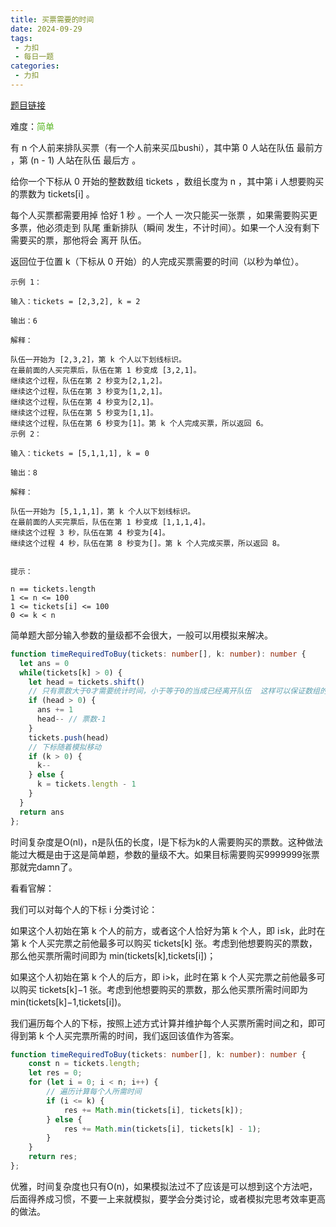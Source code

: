 ```yaml
---
title: 买票需要的时间
date: 2024-09-29
tags:
 - 力扣
 - 每日一题
categories: 
 - 力扣
---
```


[题目链接](https://leetcode.cn/problems/time-needed-to-buy-tickets/description/)

难度：<font color="#5AB726">简单</font>

有 n 个人前来排队买票（有一个人前来买瓜bushi），其中第 0 人站在队伍 最前方 ，第 (n - 1) 人站在队伍 最后方 。

给你一个下标从 0 开始的整数数组 tickets ，数组长度为 n ，其中第 i 人想要购买的票数为 tickets[i] 。

每个人买票都需要用掉 恰好 1 秒 。一个人 一次只能买一张票 ，如果需要购买更多票，他必须走到  队尾 重新排队（瞬间 发生，不计时间）。如果一个人没有剩下需要买的票，那他将会 离开 队伍。

返回位于位置 k（下标从 0 开始）的人完成买票需要的时间（以秒为单位）。
```
示例 1：

输入：tickets = [2,3,2], k = 2

输出：6

解释：

队伍一开始为 [2,3,2]，第 k 个人以下划线标识。
在最前面的人买完票后，队伍在第 1 秒变成 [3,2,1]。
继续这个过程，队伍在第 2 秒变为[2,1,2]。
继续这个过程，队伍在第 3 秒变为[1,2,1]。
继续这个过程，队伍在第 4 秒变为[2,1]。
继续这个过程，队伍在第 5 秒变为[1,1]。
继续这个过程，队伍在第 6 秒变为[1]。第 k 个人完成买票，所以返回 6。
示例 2：

输入：tickets = [5,1,1,1], k = 0

输出：8

解释：

队伍一开始为 [5,1,1,1]，第 k 个人以下划线标识。
在最前面的人买完票后，队伍在第 1 秒变成 [1,1,1,4]。
继续这个过程 3 秒，队伍在第 4 秒变为[4]。
继续这个过程 4 秒，队伍在第 8 秒变为[]。第 k 个人完成买票，所以返回 8。
 

提示：

n == tickets.length
1 <= n <= 100
1 <= tickets[i] <= 100
0 <= k < n
```
简单题大部分输入参数的量级都不会很大，一般可以用模拟来解决。
```ts
function timeRequiredToBuy(tickets: number[], k: number): number {
  let ans = 0
  while(tickets[k] > 0) {
    let head = tickets.shift()
    // 只有票数大于0才需要统计时间，小于等于0的当成已经离开队伍  这样可以保证数组的长度不变，比较好处理k值的变化
    if (head > 0) {
      ans += 1
      head-- // 票数-1
    }
    tickets.push(head)
    // 下标随着模拟移动
    if (k > 0) {
      k--
    } else {
      k = tickets.length - 1
    }
  }
  return ans
};
```
时间复杂度是O(nl)，n是队伍的长度，l是下标为k的人需要购买的票数。这种做法能过大概是由于这是简单题，参数的量级不大。如果目标需要购买9999999张票那就完damn了。

看看官解：

我们可以对每个人的下标 i 分类讨论：

如果这个人初始在第 k 个人的前方，或者这个人恰好为第 k 个人，即 i≤k，此时在第 k 个人买完票之前他最多可以购买 tickets[k] 张。考虑到他想要购买的票数，那么他买票所需时间即为 min(tickets[k],tickets[i])；

如果这个人初始在第 k 个人的后方，即 i>k，此时在第 k 个人买完票之前他最多可以购买 tickets[k]−1 张。考虑到他想要购买的票数，那么他买票所需时间即为 min(tickets[k]−1,tickets[i])。

我们遍历每个人的下标，按照上述方式计算并维护每个人买票所需时间之和，即可得到第 k 个人买完票所需的时间，我们返回该值作为答案。

```ts
function timeRequiredToBuy(tickets: number[], k: number): number {
    const n = tickets.length;
    let res = 0;
    for (let i = 0; i < n; i++) {
        // 遍历计算每个人所需时间
        if (i <= k) {
            res += Math.min(tickets[i], tickets[k]);
        } else {
            res += Math.min(tickets[i], tickets[k] - 1);
        }
    }
    return res;
};
```
优雅，时间复杂度也只有O(n)，如果模拟法过不了应该是可以想到这个方法吧，后面得养成习惯，不要一上来就模拟，要学会分类讨论，或者模拟完思考效率更高的做法。
